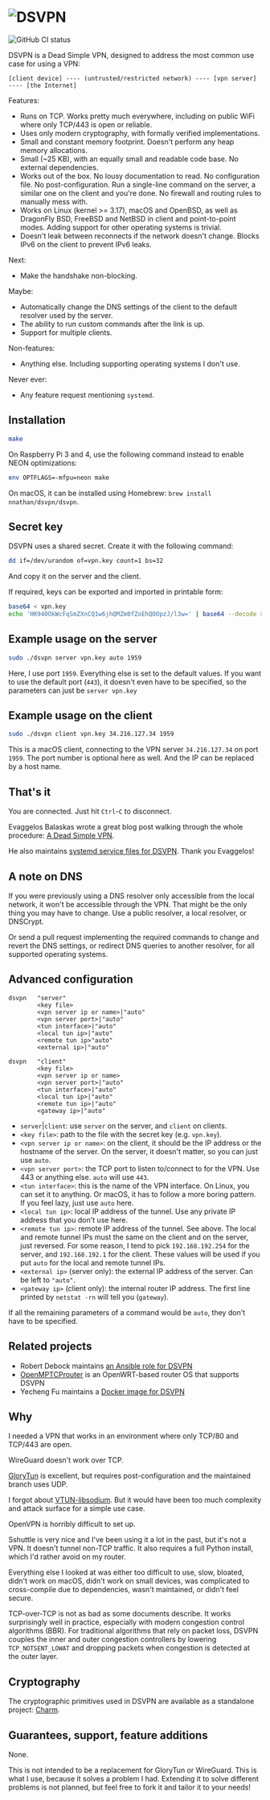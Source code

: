 # ![DSVPN](https://raw.github.com/jedisct1/dsvpn/master/logo.png)

![GitHub CI status](https://github.com/jedisct1/dsvpn/workflows/CI/badge.svg)

DSVPN is a Dead Simple VPN, designed to address the most common use case for using a VPN:

```text
[client device] ---- (untrusted/restricted network) ---- [vpn server] ---- [the Internet]
```

Features:

* Runs on TCP. Works pretty much everywhere, including on public WiFi where only TCP/443 is open or reliable.
* Uses only modern cryptography, with formally verified implementations.
* Small and constant memory footprint. Doesn't perform any heap memory allocations.
* Small (~25 KB), with an equally small and readable code base. No external dependencies.
* Works out of the box. No lousy documentation to read. No configuration file. No post-configuration. Run a single-line command on the server, a similar one on the client and you're done. No firewall and routing rules to manually mess with.
* Works on Linux (kernel >= 3.17), macOS and OpenBSD, as well as DragonFly BSD, FreeBSD and NetBSD in client and point-to-point modes. Adding support for other operating systems is trivial.
* Doesn't leak between reconnects if the network doesn't change. Blocks IPv6 on the client to prevent IPv6 leaks.

Next:

* Make the handshake non-blocking.

Maybe:

* Automatically change the DNS settings of the client to the default resolver used by the server.
* The ability to run custom commands after the link is up.
* Support for multiple clients.

Non-features:

* Anything else. Including supporting operating systems I don't use.

Never ever:

* Any feature request mentioning `systemd`.

## Installation

```sh
make
```

On Raspberry Pi 3 and 4, use the following command instead to enable NEON optimizations:

```sh
env OPTFLAGS=-mfpu=neon make
```

On macOS, it can be installed using Homebrew: `brew install nnathan/dsvpn/dsvpn`.

## Secret key

DSVPN uses a shared secret. Create it with the following command:

```sh
dd if=/dev/urandom of=vpn.key count=1 bs=32
```

And copy it on the server and the client.

If required, keys can be exported and imported in printable form:

```sh
base64 < vpn.key
echo 'HK940OkWcFqSmZXnCQ1w6jhQMZm0fZoEhQOOpzJ/l3w=' | base64 --decode > vpn.key
```

## Example usage on the server

```sh
sudo ./dsvpn server vpn.key auto 1959
```

Here, I use port `1959`. Everything else is set to the default values. If you want to use the default port (`443`), it doesn't even have to be specified, so the parameters can just be `server vpn.key`

## Example usage on the client

```sh
sudo ./dsvpn client vpn.key 34.216.127.34 1959
```

This is a macOS client, connecting to the VPN server `34.216.127.34` on port `1959`. The port number is optional here as well. And the IP can be replaced by a host name.

## That's it

You are connected. Just hit `Ctrl`-`C` to disconnect.

Evaggelos Balaskas wrote a great blog post walking through the whole procedure: [A Dead Simple VPN](https://balaskas.gr/blog/2019/07/20/a-dead-simple-vpn/).

He also maintains [systemd service files for DSVPN](https://github.com/ebal/scripts/tree/master/dsvpn). Thank you Evaggelos!

## A note on DNS

If you were previously using a DNS resolver only accessible from the local network, it won't be accessible through the VPN. That might be the only thing you may have to change. Use a public resolver, a local resolver, or DNSCrypt.

Or send a pull request implementing the required commands to change and revert the DNS settings, or redirect DNS queries to another resolver, for all supported operating systems.

## Advanced configuration

```text
dsvpn   "server"
        <key file>
        <vpn server ip or name>|"auto"
        <vpn server port>|"auto"
        <tun interface>|"auto"
        <local tun ip>|"auto"
        <remote tun ip>"auto"
        <external ip>|"auto"

dsvpn   "client"
        <key file>
        <vpn server ip or name>
        <vpn server port>|"auto"
        <tun interface>|"auto"
        <local tun ip>|"auto"
        <remote tun ip>|"auto"
        <gateway ip>|"auto"
```

* `server`|`client`: use `server` on the server, and `client` on clients.
* `<key file>`: path to the file with the secret key (e.g. `vpn.key`).
* `<vpn server ip or name>`: on the client, it should be the IP address or the hostname of the server. On the server, it doesn't matter, so you can just use `auto`.
* `<vpn server port>`: the TCP port to listen to/connect to for the VPN. Use 443 or anything else. `auto` will use `443`.
* `<tun interface>`: this is the name of the VPN interface. On Linux, you can set it to anything. Or macOS, it has to follow a more boring pattern. If you feel lazy, just use `auto` here.
* `<local tun ip>`: local IP address of the tunnel. Use any private IP address that you don't use here.
* `<remote tun ip>`: remote IP address of the tunnel. See above. The local and remote tunnel IPs must the same on the client and on the server, just reversed. For some reason, I tend to pick `192.168.192.254` for the server, and `192.168.192.1` for the client. These values will be used if you put `auto` for the local and remote tunnel IPs.
* `<external ip>` (server only): the external IP address of the server. Can be left to `"auto"`.
* `<gateway ip>` (client only): the internal router IP address. The first line printed by `netstat -rn` will tell you (`gateway`).

If all the remaining parameters of a command would be `auto`, they don't have to be specified.

## Related projects

* Robert Debock maintains [an Ansible role for DSVPN](https://github.com/robertdebock/ansible-role-dsvpn)
* [OpenMPTCProuter](http://www.openmptcprouter.com/) is an OpenWRT-based router OS that supports DSVPN
* Yecheng Fu maintains a [Docker image for DSVPN](https://github.com/cofyc/dsvpn-docker)

## Why

I needed a VPN that works in an environment where only TCP/80 and TCP/443 are open.

WireGuard doesn't work over TCP.

[GloryTun](https://github.com/angt/glorytun) is excellent, but requires post-configuration and the maintained branch uses UDP.

I forgot about [VTUN-libsodium](https://github.com/jedisct1/vtun). But it would have been too much complexity and attack surface for a simple use case.

OpenVPN is horribly difficult to set up.

Sshuttle is very nice and I've been using it a lot in the past, but it's not a VPN. It doesn't tunnel non-TCP traffic. It also requires a full Python install, which I'd rather avoid on my router.

Everything else I looked at was either too difficult to use, slow, bloated, didn't work on macOS, didn't work on small devices, was complicated to cross-compile due to dependencies, wasn't maintained, or didn't feel secure.

TCP-over-TCP is not as bad as some documents describe. It works surprisingly well in practice, especially with modern congestion control algorithms (BBR). For traditional algorithms that rely on packet loss, DSVPN couples the inner and outer congestion controllers by lowering `TCP_NOTSENT_LOWAT` and dropping packets when congestion is detected at the outer layer.

## Cryptography

The cryptographic primitives used in DSVPN are available as a standalone project: [Charm](https://github.com/jedisct1/charm).

## Guarantees, support, feature additions

None.

This is not intended to be a replacement for GloryTun or WireGuard. This is what I use, because it solves a problem I had. Extending it to solve different problems is not planned, but feel free to fork it and tailor it to your needs!

